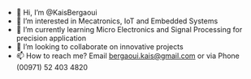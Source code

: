 - 👋 Hi, I’m @KaisBergaoui
- 👀 I’m interested in Mecatronics, IoT and Embedded Systems
- 🌱 I’m currently learning Micro Electronics and Signal Processing for precision application
- 💞️ I’m looking to collaborate on innovative projects
- 📫 How to reach me? Email bergaoui.kais@gmail.com or via Phone (00971) 52 403 4820

<!---
KaisBergaoui/KaisBergaoui is a ✨ special ✨ repository because its `README.md` (this file) appears on your GitHub profile.
You can click the Preview link to take a look at your changes.
--->
